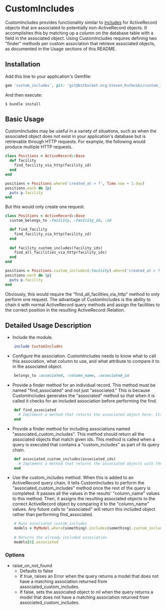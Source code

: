 # CustomIncludes

CustomIncludes provides functionality similar to [includes](http://api.rubyonrails.org/classes/ActiveRecord/QueryMethods.html#method-i-includes) for ActiveRecord objects that are associated to potentially non-ActiveRecord objects. It accomplishes this by matching up a column on the database table with a field in the associated object. Using CustomIncludes requires defining two "finder" methods per custom association that retrieve associated objects, as documented in the Usage sections of this README.

## Installation

Add this line to your application's Gemfile:

```ruby
gem 'custom_includes', git: 'git@bitbucket.org:Steven_Kutkoski/custom_include.git', branch: :master
```

And then execute:

    $ bundle install


## Basic Usage

CustomIncludes may be useful in a variety of situations, such as when the associated object does not exist in your application's database but is retrievable through HTTP requests. For example, the following would produce multiple HTTP requests.

```ruby
class Positions < ActiveRecord::Base
  def facility
    find_facility_via_http(facility_id)
  end
end

positions = Positions.where('created_at > ?', Time.now - 1.day)
positions.each do |p|
  puts p.facility  
end
```

But this would only create one request.

```ruby
class Positions < ActiveRecord::Base
  custom_belongs_to :facility, :facility_id, :id

  def find_facility
    find_facility_via_http(facility_id)
  end
  
  def facility_custom_includes(facility_ids)
    find_all_facilities_via_http(facility_ids)
  end
end

positions = Positions.custom_includes(:facility).where('created_at > ?', Time.now - 1.day)
positions.each do |p|
  puts p.facility  
end
```

Obviously, this would require the "find_all_facilities_via_http" method to only perform one request. The advantage of CustomIncludes is the ability to chain it with normal ActiveRecord query methods and assign the facilities to the correct position in the resulting ActiveRecord::Relation.

## Detailed Usage Description

* Include the module.
```ruby
    include CustomIncludes
```
* Configure the association. CustomIncludes needs to know what to call this association, what column to use, and what attribute to compare it to in the associated object.
```ruby
    belongs_to :associated, :column_name, :associated_id
```
* Provide a finder method for an individual record. This method must be named "find_associated" and not just "associated." This is because CustomIncludes generates the "associated" method so that when it is called it checks for an included association before performing the find.
```ruby
    def find_associated
      # Implement a method that returns the associated object here. Its associated_id should match the column_name
    end
```
* Provide a finder method for including associations named "associated_custom_includes". This method should return all the associated objects that match given ids. This method is called when a query is executed that contains a "custom_includes" as part of its query chain.
```ruby
    def associated_custom_includes(associated_ids)
      # Implement a method that returns the associated objects with the given associated_ids as an Array.
    end
```
* Use the custom_includes method. When this is added to an ActiveRecord query chain, it tells CustomIncludes to perform the "associated_custom_includes" method once the rest of the query is completed. It passes all the values in the results' "column_name" values to this method. Then, it assigns the resulting associated objects to the correct ActiveRecord object by comparing it to the "column_name" values. Any future calls to "associated" will return this included object rather than performing find_associated.
```ruby
    # Runs associated_custom_includes
    models = MyModel.where(something).includes(something).custom_includes(:associated).where(something_else)
    
    # Returns the already included association
    models[0].associated
```

### Options
* raise_on_not_found
    * Defaults to false
    * If true, raises an Error when the query returns a model that does not have a matching association returned from associated_custom_includes.
    * If false, sets the associated object to nil when the query returns a model that does not have a matching association returned from associated_custom_includes.